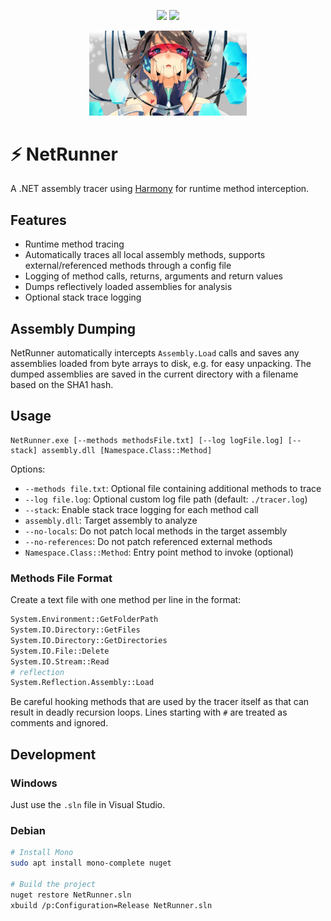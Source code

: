 <p align="center">
  <img src="https://img.shields.io/badge/.NET-blueviolet" />
  <img src="https://img.shields.io/badge/Malware%20Analysis-orange" />
</p>

<p align="center">
  <img src="assets/top.png" alt="Banner" width="50%">
</p>

# ⚡ NetRunner

A .NET assembly tracer using [Harmony](https://github.com/pardeike/Harmony) for runtime method interception.

## Features

- Runtime method tracing
- Automatically traces all local assembly methods, supports external/referenced methods through a config file
- Logging of method calls, returns, arguments and return values
- Dumps reflectively loaded assemblies for analysis
- Optional stack trace logging

## Assembly Dumping

NetRunner automatically intercepts `Assembly.Load` calls and saves any assemblies loaded from byte arrays to disk, e.g. for easy unpacking. The dumped assemblies are saved in the current directory with a filename based on the SHA1 hash.

## Usage

```
NetRunner.exe [--methods methodsFile.txt] [--log logFile.log] [--stack] assembly.dll [Namespace.Class::Method]
```

Options:
- `--methods file.txt`: Optional file containing additional methods to trace
- `--log file.log`: Optional custom log file path (default: `./tracer.log`)
- `--stack`: Enable stack trace logging for each method call
- `assembly.dll`: Target assembly to analyze
- `--no-locals`: Do not patch local methods in the target assembly
- `--no-references`: Do not patch referenced external methods
- `Namespace.Class::Method`: Entry point method to invoke (optional)

### Methods File Format

Create a text file with one method per line in the format:
```python
System.Environment::GetFolderPath
System.IO.Directory::GetFiles
System.IO.Directory::GetDirectories
System.IO.File::Delete
System.IO.Stream::Read
# reflection
System.Reflection.Assembly::Load
```

Be careful hooking methods that are used by the tracer itself as that can result in deadly recursion loops.
Lines starting with `#` are treated as comments and ignored.

## Development

### Windows

Just use the `.sln` file in Visual Studio.

### Debian

```bash
# Install Mono
sudo apt install mono-complete nuget  

# Build the project
nuget restore NetRunner.sln
xbuild /p:Configuration=Release NetRunner.sln
```
